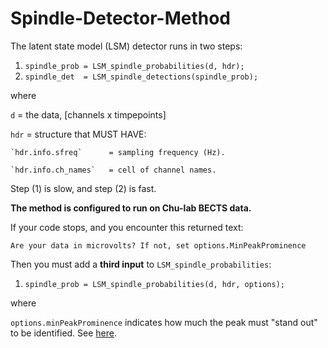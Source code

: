# Spindle-Detector-Method

The latent state model (LSM) detector runs in two steps:

1. `spindle_prob = LSM_spindle_probabilities(d, hdr);`
2. `spindle_det  = LSM_spindle_detections(spindle_prob);`

where

`d` = the data, [channels x timpepoints]

`hdr` = structure that MUST HAVE:

	`hdr.info.sfreq`      = sampling frequency (Hz).
  
	`hdr.info.ch_names`   = cell of channel names.

Step (1) is slow, and step (2) is fast.

**The method is configured to run on Chu-lab BECTS data.**

If your code stops, and you encounter this returned text:

`Are your data in microvolts? If not, set options.MinPeakProminence`

Then you must add a **third input** to `LSM_spindle_probabilities`:

1. `spindle_prob = LSM_spindle_probabilities(d, hdr, options);`

where

`options.minPeakProminence` indicates how much the peak must "stand out" to be identified. See [here](https://www.mathworks.com/help/signal/ref/findpeaks.html#buff2uu).
